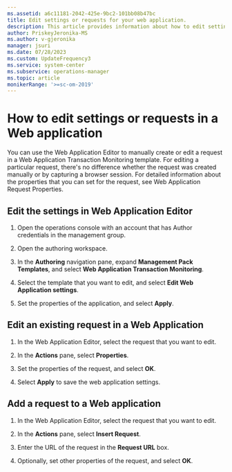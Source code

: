 ```yaml
---
ms.assetid: a6c11181-2042-425e-9bc2-101bb08b47bc
title: Edit settings or requests for your web application.
description: This article provides information about how to edit settings or requests for your web application.  
author: PriskeyJeronika-MS
ms.author: v-gjeronika
manager: jsuri
ms.date: 07/28/2023
ms.custom: UpdateFrequency3
ms.service: system-center
ms.subservice: operations-manager
ms.topic: article
monikerRange: '>=sc-om-2019'
---
```



# How to edit settings or requests in a Web application

You can use the Web Application Editor to manually create or edit a request in a Web Application Transaction Monitoring template. For editing a particular request, there's no difference whether the request was created manually or by capturing a browser session. For detailed information about the properties that you can set for the request, see Web Application Request Properties.

## Edit the settings in Web Application Editor

1. Open the operations console with an account that has Author credentials in the management group.

2. Open the authoring workspace.

3. In the **Authoring** navigation pane, expand **Management Pack Templates**, and select **Web Application Transaction Monitoring**.

4. Select the template that you want to edit, and select **Edit Web Application settings**.

5. Set the properties of the application, and select **Apply**.

## Edit an existing request in a Web Application

1. In the Web Application Editor, select the request that you want to edit.

2. In the **Actions** pane, select **Properties**.

3. Set the properties of the request, and select **OK**.

4. Select **Apply** to save the web application settings.

## Add a request to a Web application

1. In the Web Application Editor, select the request that you want to edit.

2. In the **Actions** pane, select **Insert Request**.

3. Enter the URL of the request in the **Request URL** box.

4. Optionally, set other properties of the request, and select **OK**.
